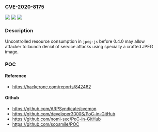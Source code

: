 ### [CVE-2020-8175](https://cve.mitre.org/cgi-bin/cvename.cgi?name=CVE-2020-8175)
![](https://img.shields.io/static/v1?label=Product&message=jpeg-js&color=blue)
![](https://img.shields.io/static/v1?label=Version&message=n%2Fa&color=blue)
![](https://img.shields.io/static/v1?label=Vulnerability&message=Denial%20of%20Service%20(CWE-400)&color=brighgreen)

### Description

Uncontrolled resource consumption in `jpeg-js` before 0.4.0 may allow attacker to launch denial of service attacks using specially a crafted JPEG image.

### POC

#### Reference
- https://hackerone.com/reports/842462

#### Github
- https://github.com/ARPSyndicate/cvemon
- https://github.com/developer3000S/PoC-in-GitHub
- https://github.com/nomi-sec/PoC-in-GitHub
- https://github.com/soosmile/POC


